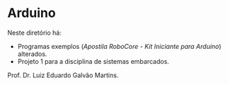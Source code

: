# Arduino

Neste diretório há:
* Programas exemplos (_Apostila RoboCore - Kit Iniciante para Arduino_) alterados.
* Projeto 1 para a disciplina de sistemas embarcados.

Prof. Dr. Luiz Eduardo Galvão Martins.


